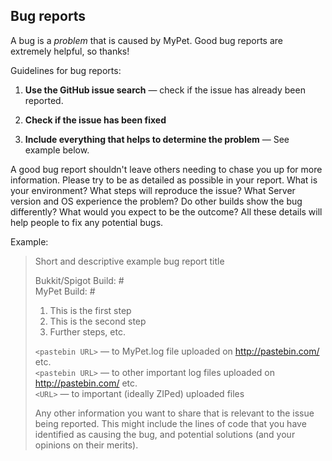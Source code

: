 ## Bug reports

A bug is a _problem_ that is caused by MyPet.
Good bug reports are extremely helpful, so thanks!

Guidelines for bug reports:

1. **Use the GitHub issue search** &mdash; check if the issue has already been
   reported.

2. **Check if the issue has been fixed**

3. **Include everything that helps to determine the problem** &mdash; See example below.


A good bug report shouldn't leave others needing to chase you up for more
information. Please try to be as detailed as possible in your report. What is
your environment? What steps will reproduce the issue? What Server version and OS
experience the problem? Do other builds show the bug differently? What
would you expect to be the outcome? All these details will help people to fix
any potential bugs.

Example:
> Short and descriptive example bug report title
>
> Bukkit/Spigot Build: #  
> MyPet Build: #  
>
> 1. This is the first step
> 2. This is the second step
> 3. Further steps, etc.
>
> `<pastebin URL>` &mdash; to MyPet.log file uploaded on http://pastebin.com/ etc.  
> `<pastebin URL>` &mdash; to other important log files uploaded on http://pastebin.com/ etc.  
> `<URL>` &mdash; to important (ideally ZIPed) uploaded files
>
> Any other information you want to share that is relevant to the issue being
> reported. This might include the lines of code that you have identified as
> causing the bug, and potential solutions (and your opinions on their
> merits).